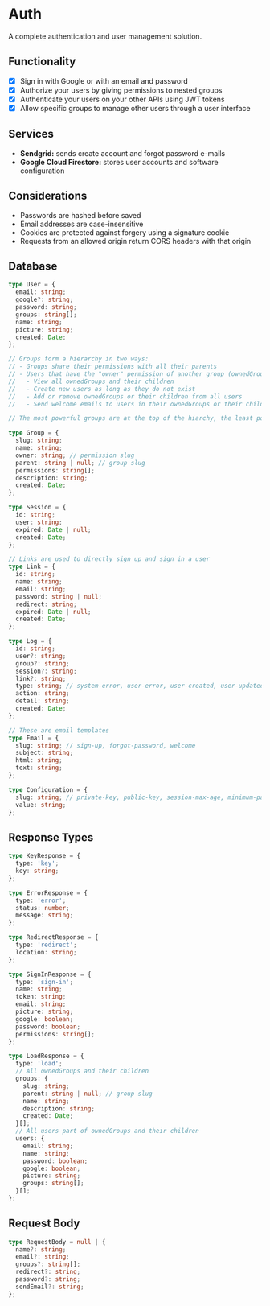 # Auth

A complete authentication and user management solution.

## Functionality

- [x] Sign in with Google or with an email and password
- [x] Authorize your users by giving permissions to nested groups
- [x] Authenticate your users on your other APIs using JWT tokens
- [x] Allow specific groups to manage other users through a user interface

## Services

- **Sendgrid:** sends create account and forgot password e-mails
- **Google Cloud Firestore:** stores user accounts and software configuration

## Considerations

- Passwords are hashed before saved
- Email addresses are case-insensitive
- Cookies are protected against forgery using a signature cookie
- Requests from an allowed origin return CORS headers with that origin

## Database

```typescript
type User = {
  email: string;
  google?: string;
  password: string;
  groups: string[];
  name: string;
  picture: string;
  created: Date;
};

// Groups form a hierarchy in two ways:
// - Groups share their permissions with all their parents
// - Users that have the "owner" permission of another group (ownedGroup) can:
//   - View all ownedGroups and their children
//   - Create new users as long as they do not exist
//   - Add or remove ownedGroups or their children from all users
//   - Send welcome emails to users in their ownedGroups or their children

// The most powerful groups are at the top of the hiarchy, the least powerful are at the bottom

type Group = {
  slug: string;
  name: string;
  owner: string; // permission slug
  parent: string | null; // group slug
  permissions: string[];
  description: string;
  created: Date;
};

type Session = {
  id: string;
  user: string;
  expired: Date | null;
  created: Date;
};

// Links are used to directly sign up and sign in a user
type Link = {
  id: string;
  name: string;
  email: string;
  password: string | null;
  redirect: string;
  expired: Date | null;
  created: Date;
};

type Log = {
  id: string;
  user?: string;
  group?: string;
  session?: string;
  link?: string;
  type: string; // system-error, user-error, user-created, user-updated, session-created, user-signed-in, email-sent
  action: string;
  detail: string;
  created: Date;
};

// These are email templates
type Email = {
  slug: string; // sign-up, forgot-password, welcome
  subject: string;
  html: string;
  text: string;
};

type Configuration = {
  slug: string; // private-key, public-key, session-max-age, minimum-password-length, allowed-origin
  value: string;
};
```

## Response Types

```typescript
type KeyResponse = {
  type: 'key';
  key: string;
};

type ErrorResponse = {
  type: 'error';
  status: number;
  message: string;
};

type RedirectResponse = {
  type: 'redirect';
  location: string;
};

type SignInResponse = {
  type: 'sign-in';
  name: string;
  token: string;
  email: string;
  picture: string;
  google: boolean;
  password: boolean;
  permissions: string[];
};

type LoadResponse = {
  type: 'load';
  // All ownedGroups and their children
  groups: {
    slug: string;
    parent: string | null; // group slug
    name: string;
    description: string;
    created: Date;
  }[];
  // All users part of ownedGroups and their children
  users: {
    email: string;
    name: string;
    password: boolean;
    google: boolean;
    picture: string;
    groups: string[];
  }[];
};
```

## Request Body

```typescript
type RequestBody = null | {
  name?: string;
  email?: string;
  groups?: string[];
  redirect?: string;
  password?: string;
  sendEmail?: string;
};
```
